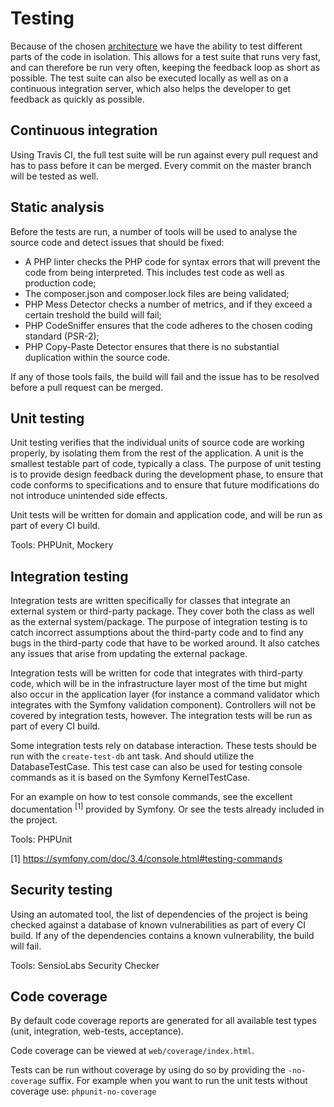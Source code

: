 # Testing

Because of the chosen [architecture](architecture.md) we have the ability to test different parts of the code in
isolation. This allows for a test suite that runs very fast, and can therefore be run very often, keeping the feedback
loop as short as possible. The test suite can also be executed locally as well as on a continuous integration server,
which also helps the developer to get feedback as quickly as possible.

## Continuous integration

Using Travis CI, the full test suite will be run against every pull request and has to pass before it can be merged.
Every commit on the master branch will be tested as well.

## Static analysis

Before the tests are run, a number of tools will be used to analyse the source code and detect issues that should be
fixed:

 - A PHP linter checks the PHP code for syntax errors that will prevent the code from being interpreted. This includes
test code as well as production code;
 - The composer.json and composer.lock files are being validated;
 - PHP Mess Detector checks a number of metrics, and if they exceed a certain treshold the build will fail;
 - PHP CodeSniffer ensures that the code adheres to the chosen coding standard (PSR-2);
 - PHP Copy-Paste Detector ensures that there is no substantial duplication within the source code.
 
If any of those tools fails, the build will fail and the issue has to be resolved before a pull request can be merged.

## Unit testing

Unit testing verifies that the individual units of source code are working properly, by isolating them from the rest of
the application. A unit is the smallest testable part of code, typically a class. The purpose of unit testing is to
provide design feedback during the development phase, to ensure that code conforms to specifications and to ensure that
future modifications do not introduce unintended side effects.

Unit tests will be written for domain and application code, and will be run as part of every CI build.

Tools: PHPUnit, Mockery

## Integration testing

Integration tests are written specifically for classes that integrate an external system or third-party package. They
cover both the class as well as the external system/package. The purpose of integration testing is to catch incorrect
assumptions about the third-party code and to find any bugs in the third-party code that have to be worked around. It
also catches any issues that arise from updating the external package.

Integration tests will be written for code that integrates with third-party code, which will be in the infrastructure
layer most of the time but might also occur in the application layer (for instance a command validator which integrates
with the Symfony validation component). Controllers will not be covered by integration tests, however. The integration
tests will be run as part of every CI build.

Some integration tests rely on database interaction. These tests should be run with the `create-test-db` ant task. And
should utilize the DatabaseTestCase. This test case can also be used for testing console commands as it is based on the
Symfony KernelTestCase.

For an example on how to test console commands, see the excellent documentation <sup>[1]</sup> provided by Symfony. Or see the tests
already included in the project.  

Tools: PHPUnit

[1] https://symfony.com/doc/3.4/console.html#testing-commands

## Security testing

Using an automated tool, the list of dependencies of the project is being checked against a database of known
vulnerabilities as part of every CI build. If any of the dependencies contains a known vulnerability, the build will
fail.

Tools: SensioLabs Security Checker

## Code coverage
By default code coverage reports are generated for all available test types (unit, integration, web-tests, acceptance). 

Code coverage can be viewed at `web/coverage/index.html`.

Tests can be run without coverage by using do so by providing the `-no-coverage` suffix. For example when you want to
run the unit tests without coverage use: `phpunit-no-coverage`